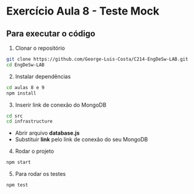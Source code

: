 # Exercício Aula 8 - Teste Mock

## Para executar o código

1. Clonar o repositório
```bash
git clone https://github.com/George-Luis-Costa/C214-EngDeSw-LAB.git
cd EngDeSw-LAB
```

2. Instalar dependências
```bash
cd aulas 8 e 9
npm install
```

3. Inserir link de conexão do MongoDB
```bash
cd src
cd infrastructure
```
- Abrir arquivo **database.js**
- Substituir **link** pelo link de conexão do seu MongoDB


4. Rodar o projeto
```bash
npm start
```

5. Para rodar os testes
```bash
npm test
```

